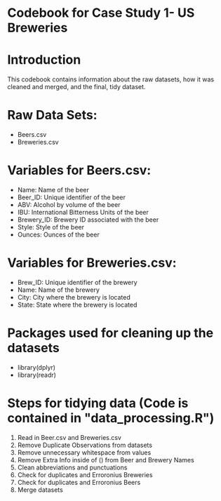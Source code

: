 # Codebook for Case Study 1- US Breweries

# Introduction
This codebook contains information about the raw datasets, how it was cleaned and merged, and the final, tidy dataset.

# Raw Data Sets:
* Beers.csv
* Breweries.csv
 
# Variables for Beers.csv:
* Name: Name of the beer
* Beer_ID: Unique identifier of the beer
* ABV: Alcohol by volume of the beer
* IBU: International Bitterness Units of the beer
* Brewery_ID: Brewery ID associated with the beer
* Style: Style of the beer
* Ounces: Ounces of the beer
 
# Variables for Breweries.csv:
* Brew_ID: Unique identifier of the brewery
* Name: Name of the brewery
* City: City where the brewery is located
* State: State where the brewery is located
 
# Packages used for cleaning up the datasets
* library(dplyr)
* library(readr)

# Steps for tidying data (Code is contained in "data_processing.R")
1. Read in Beer.csv and Breweries.csv  
2. Remove Duplicate Observations from datasets  
3. Remove unnecessary whitespace from values 
4. Remove Extra Info inside of () from Beer and Brewery Names 
5. Clean abbreviations and punctuations
6. Check for duplicates and Erroronius Breweries
7. Check for duplicates and Erroronius Beers
8. Merge datasets 
